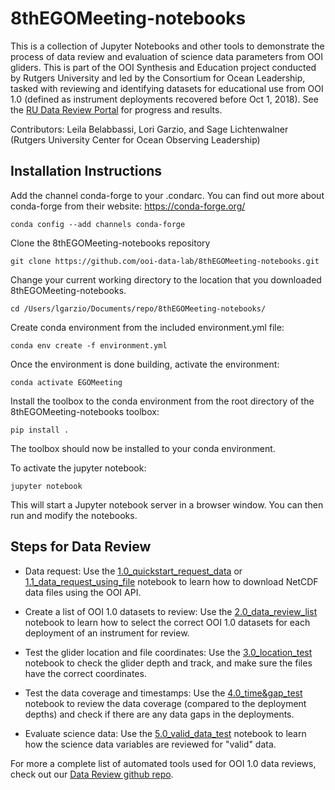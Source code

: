 # 8thEGOMeeting-notebooks
This is a collection of Jupyter Notebooks and other tools to demonstrate the process of data review and evaluation of science data parameters from OOI gliders. This is part of the OOI Synthesis and Education project conducted by Rutgers University and led by the Consortium for Ocean Leadership, tasked with reviewing and identifying datasets for educational use from OOI 1.0 (defined as instrument deployments recovered before Oct 1, 2018). See the [RU Data Review Portal](https://datareview.marine.rutgers.edu/) for progress and results.

Contributors: Leila Belabbassi, Lori Garzio, and Sage Lichtenwalner (Rutgers University Center for Ocean Observing Leadership)

## Installation Instructions
Add the channel conda-forge to your .condarc. You can find out more about conda-forge from their website: https://conda-forge.org/

`conda config --add channels conda-forge`

Clone the 8thEGOMeeting-notebooks repository

`git clone https://github.com/ooi-data-lab/8thEGOMeeting-notebooks.git`

Change your current working directory to the location that you downloaded 8thEGOMeeting-notebooks. 

`cd /Users/lgarzio/Documents/repo/8thEGOMeeting-notebooks/`

Create conda environment from the included environment.yml file:

`conda env create -f environment.yml`

Once the environment is done building, activate the environment:

`conda activate EGOMeeting`

Install the toolbox to the conda environment from the root directory of the 8thEGOMeeting-notebooks toolbox:

`pip install .`

The toolbox should now be installed to your conda environment.

To activate the jupyter notebook:

`jupyter notebook`

This will start a Jupyter notebook server in a browser window. You can then run and modify the notebooks.

## Steps for Data Review
- Data request: Use the [1.0_quickstart_request_data](https://github.com/ooi-data-lab/8thEGOMeeting-notebooks/blob/master/1.0_quickstart_request_data.ipynb) or [1.1_data_request_using_file](https://github.com/ooi-data-lab/8thEGOMeeting-notebooks/blob/master/1.1_data_request_using_file.ipynb) notebook to learn how to download NetCDF data files using the OOI API.

- Create a list of OOI 1.0 datasets to review: Use the [2.0_data_review_list](https://github.com/ooi-data-lab/8thEGOMeeting-notebooks/blob/master/2.0_data_review_list.ipynb) notebook to learn how to select the correct OOI 1.0 datasets for each deployment of an instrument for review.

- Test the glider location and file coordinates: Use the [3.0_location_test](https://github.com/ooi-data-lab/8thEGOMeeting-notebooks/blob/master/3.0_location_test.ipynb) notebook to check the glider depth and track, and make sure the files have the correct coordinates.

- Test the data coverage and timestamps: Use the [4.0_time&gap_test](https://github.com/ooi-data-lab/8thEGOMeeting-notebooks/blob/master/4.0_time&gap_test.ipynb) notebook to review the data coverage (compared to the deployment depths) and check if there are any data gaps in the deployments.

- Evaluate science data: Use the [5.0_valid_data_test](https://github.com/ooi-data-lab/8thEGOMeeting-notebooks/blob/master/5.0_valid_data_test.ipynb) notebook to learn how the science data variables are reviewed for "valid" data.

For more a complete list of automated tools used for OOI 1.0 data reviews, check out our [Data Review github repo](https://github.com/ooi-data-lab/data-review-tools).

